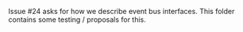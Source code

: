 

Issue #24 asks for how we describe event bus interfaces.
This folder contains some testing / proposals for this.

